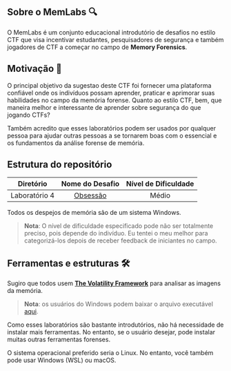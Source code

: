 ## **Sobre o MemLabs** :mag:

O MemLabs é um conjunto educacional introdutório de desafios no estilo CTF que visa incentivar estudantes, pesquisadores de segurança e também jogadores de CTF a começar no campo de **Memory Forensics**.

## **Motivação** :dart:

O principal objetivo da sugestao deste CTF foi fornecer uma plataforma confiável onde os indivíduos possam aprender, praticar e aprimorar suas habilidades no campo da memória forense. Quanto ao estilo CTF, bem, que maneira melhor e interessante de aprender sobre segurança do que jogando CTFs?

Também acredito que esses laboratórios podem ser usados por qualquer pessoa para ajudar outras pessoas a se tornarem boas com o essencial e os fundamentos da análise forense de memória.

## **Estrutura do repositório**

| Diretório | Nome do Desafio | Nível de Dificuldade |
|:----:|:----:|:----:|
|Laboratório 4 | [Obsessão](https://drive.google.com/file/d/1-v3ovEFr0JEIpxB1Jtf8c6oMA8Za6plh/view?usp=share_link) | Médio |

Todos os despejos de memória são de um sistema Windows.

> **Nota**: O nível de dificuldade especificado pode não ser totalmente preciso, pois depende do indivíduo. Eu tentei o meu melhor para categorizá-los depois de receber feedback de iniciantes no campo.

## **Ferramentas e estruturas** :hammer_and_wrench:

Sugiro que todos usem [**The Volatility Framework**](https://github.com/volatilityfoundation/volatility/) para analisar as imagens da memória.

> **Nota**: os usuários do Windows podem baixar o arquivo executável [aqui](https://www.volatilityfoundation.org/26).

Como esses laboratórios são bastante introdutórios, não há necessidade de instalar mais ferramentas. No entanto, se o usuário desejar, pode instalar muitas outras ferramentas forenses.

O sistema operacional preferido seria o Linux. No entanto, você também pode usar Windows (WSL) ou macOS.

